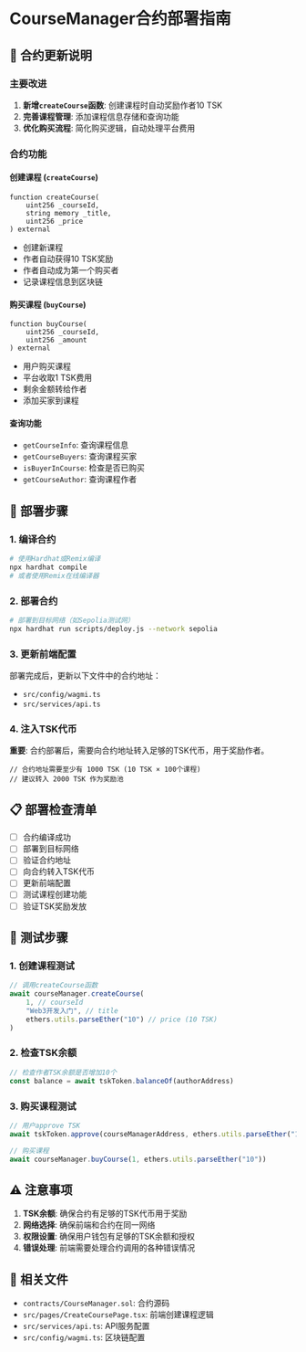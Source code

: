 # CourseManager合约部署指南

## 🚀 合约更新说明

### 主要改进
1. **新增`createCourse`函数**: 创建课程时自动奖励作者10 TSK
2. **完善课程管理**: 添加课程信息存储和查询功能
3. **优化购买流程**: 简化购买逻辑，自动处理平台费用

### 合约功能

#### 创建课程 (`createCourse`)
```solidity
function createCourse(
    uint256 _courseId,
    string memory _title,
    uint256 _price
) external
```
- 创建新课程
- 作者自动获得10 TSK奖励
- 作者自动成为第一个购买者
- 记录课程信息到区块链

#### 购买课程 (`buyCourse`)
```solidity
function buyCourse(
    uint256 _courseId,
    uint256 _amount
) external
```
- 用户购买课程
- 平台收取1 TSK费用
- 剩余金额转给作者
- 添加买家到课程

#### 查询功能
- `getCourseInfo`: 查询课程信息
- `getCourseBuyers`: 查询课程买家
- `isBuyerInCourse`: 检查是否已购买
- `getCourseAuthor`: 查询课程作者

## 🔧 部署步骤

### 1. 编译合约
```bash
# 使用Hardhat或Remix编译
npx hardhat compile
# 或者使用Remix在线编译器
```

### 2. 部署合约
```bash
# 部署到目标网络（如Sepolia测试网）
npx hardhat run scripts/deploy.js --network sepolia
```

### 3. 更新前端配置
部署完成后，更新以下文件中的合约地址：
- `src/config/wagmi.ts`
- `src/services/api.ts`

### 4. 注入TSK代币
**重要**: 合约部署后，需要向合约地址转入足够的TSK代币，用于奖励作者。

```solidity
// 合约地址需要至少有 1000 TSK (10 TSK × 100个课程)
// 建议转入 2000 TSK 作为奖励池
```

## 📋 部署检查清单

- [ ] 合约编译成功
- [ ] 部署到目标网络
- [ ] 验证合约地址
- [ ] 向合约转入TSK代币
- [ ] 更新前端配置
- [ ] 测试课程创建功能
- [ ] 验证TSK奖励发放

## 🧪 测试步骤

### 1. 创建课程测试
```javascript
// 调用createCourse函数
await courseManager.createCourse(
    1, // courseId
    "Web3开发入门", // title
    ethers.utils.parseEther("10") // price (10 TSK)
)
```

### 2. 检查TSK余额
```javascript
// 检查作者TSK余额是否增加10个
const balance = await tskToken.balanceOf(authorAddress)
```

### 3. 购买课程测试
```javascript
// 用户approve TSK
await tskToken.approve(courseManagerAddress, ethers.utils.parseEther("10"))

// 购买课程
await courseManager.buyCourse(1, ethers.utils.parseEther("10"))
```

## ⚠️ 注意事项

1. **TSK余额**: 确保合约有足够的TSK代币用于奖励
2. **网络选择**: 确保前端和合约在同一网络
3. **权限设置**: 确保用户钱包有足够的TSK余额和授权
4. **错误处理**: 前端需要处理合约调用的各种错误情况

## 🔗 相关文件

- `contracts/CourseManager.sol`: 合约源码
- `src/pages/CreateCoursePage.tsx`: 前端创建课程逻辑
- `src/services/api.ts`: API服务配置
- `src/config/wagmi.ts`: 区块链配置
